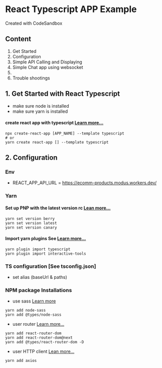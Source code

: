 # React Typescript APP Example 
Created with CodeSandbox

## Content
1. Get Started
2. Configuration
3. Simple API Calling and Displaying
4. Simple Chat app using websocket
5. 
6. Trouble shootings
## 1. Get Started with React Typescript
- make sure node is installed
- make sure yarn is installed

#### create react app with typescript [Learn more...](https://create-react-app.dev/docs/adding-typescript/)
```
npx create-react-app [APP_NAME] --template typescript
# or
yarn create react-app [] --template typescript
```
## 2. Configuration
### Env
- REACT_APP_API_URL = https://ecomm-products.modus.workers.dev/
### Yarn
#### Set up PNP with the latest version rc [Lean more...](https://yarnpkg.com/cli/set/version)
```
yarn set version berry
yarn set version latest
yarn set version canary
```
#### Import yarn plugins See [Learn more...](https://yarnpkg.com/api/)
```
yarn plugin import typescript
yarn plugin import interactive-tools
```
### TS configuration [See tsconfig.json]
- set alias (baseUrl & paths)
### NPM package Installations
- use sass [Learn more](https://www.npmjs.com/package/node-sass)
```
yarn add node-sass
yarn add @types/node-sass
```
- user router [Learn more...](https://www.npmjs.com/package/react-router-dom)
``` 
yarn add react-router-dom
yarn add react-router-dom@next
yarn add @types/react-router-dom -D
```
- user HTTP client [Lean more...](https://www.npmjs.com/package/axios)
```
yarn add axios
```

